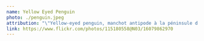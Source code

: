 ```yaml
---
name: Yellow Eyed Penguin
photo: ./penguin.jpeg
attribution: "\"Yellow-eyed penguin, manchot antipode à la péninsule d'Otago, sortant dîner au coucher du soleil\" by TonioSkipper is licensed under CC BY-NC-ND 2.0."
link: https://www.flickr.com/photos/115180558@N03/16079862970
---
```

